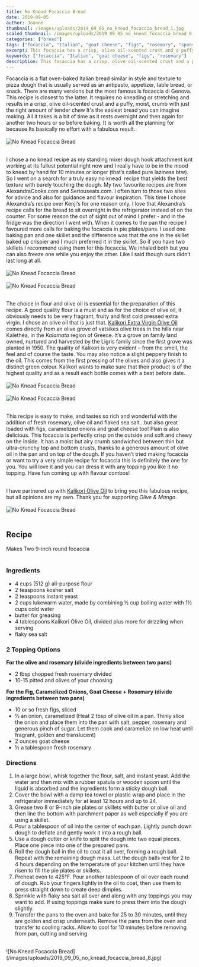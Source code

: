 ```yaml
---
title: No Knead Focaccia Bread
date: 2019-09-05
author: Joanne
thumbnail: /images/uploads/2019_09_05_no_knead_focaccia_bread_1.jpg
scaled_thumbnail: /images/uploads/2019_09_05_no_knead_focaccia_bread_0.jpg
categories: ["bread"]
tags: ["focaccia", "Italian", "goat cheese", "figs", "rosemary", "sponsored"]
excerpt: This focaccia has a crisp, olive oil-scented crust and a puffy, moist crumb
keywords: ["focaccia", "Italian", "goat cheese", "figs", "rosemary"]
description: This focaccia has a crisp, olive oil-scented crust and a puffy, moist crumb
---
```


Focaccia is a flat oven-baked Italian bread similar in style and texture to pizza dough that is usually served as an antipasto, appetizer, table bread, or snack. There are many versions but the most famous is focaccia di Genova. This recipe is closest to the latter. It requires no kneading or stretching and results in a crisp, olive oil-scented crust and a puffy, moist, crumb with just the right amount of tender chew It's the easiest bread you can imagine making. All it takes is a bit of time as it rests overnight and then again for another two hours or so before baking. It is worth all the planning for because Its basically no effort with a fabulous result. 
</br>
</br>
![No Knead Focaccia Bread](/images/uploads/2019_09_05_no_knead_focaccia_bread_2.jpg)
</br>
</br>

I chose a no knead recipe as my standing mixer dough hook attachment isnt working at its fullest potential right now and I really have to be in the mood to knead by hand for 10 minutes or longer (that’s called pure laziness btw). So I went on a search for a truly easy no knead  recipe that yields the best texture with barely touching the dough. My two favourite recipes are from AlexandraCooks.com and Seriouseats.com. I often turn to those two sites for advice and also for guidance and flavour inspiration. This time I chose Alexandra’s recipe over Kenji’s for one reason only. I love that Alexandra’s recipe calls for the bread to sit overnight in the refrigerator instead of on the counter. For some reason the out of sight out of mind I prefer - and in the fridge was the direction I went with. When it comes to the pan the recipe I favoured more calls for baking the focaccia in pie plates/pans. I used one baking pan and one skillet and the difference was that the one in the skillet baked up crispier and I much preferred it in the skillet. So if you have two skillets I recommend using them for this focaccia. We inhaled both but you can also freeze one while you enjoy the other. Like I said though ours didn’t last long at all. 
</br>
</br>
![No Knead Focaccia Bread](/images/uploads/2019_09_05_no_knead_focaccia_bread_3.jpg)
</br>
</br>
![No Knead Focaccia Bread](/images/uploads/2019_09_05_no_knead_focaccia_bread_4.jpg)
</br>
</br>

The choice in flour and olive oil is essential for the preparation of this recipe. A good quality flour is a must and as for the choice of olive oil, it obviously needs to be very fragrant, fruity and first cold pressed extra virgin. I chose an olive oil that is just that. <span class="highlight"><a rel="nofollow" href="http://kalikori.com">Kalikori Extra Virgin Olive Oil</a></span> comes directly from an olive grove of vatsikes olive trees in the hills near Kalethéa, in the _Kalamata_ region of Greece. It’s a grove on family land owned, nurtured and harvested by the Ligris family since the first grove was planted in 1950.
The quality of Kalikori is very evident – from the smell, the feel and of course the taste. You may also notice a slight peppery finish to the oil. This comes from the first pressing of the olives and also gives it a distinct green colour. Kalikori wants to make sure that their product is of the highest quality and as a result each bottle comes with a best before date. 
</br>
</br>
![No Knead Focaccia Bread](/images/uploads/2019_09_05_no_knead_focaccia_bread_5.jpg)
</br>
</br>
![No Knead Focaccia Bread](/images/uploads/2019_09_05_no_knead_focaccia_bread_6.jpg)
</br>
</br>

This recipe is easy to make, and tastes so rich and wonderful with the addition of fresh rosemary, olive oil and flaked sea salt...but also great loaded with figs, caramelized onions and goat cheese too! Plain is also delicious. This focaccia is perfectly crisp on the outside and soft and chewy on the inside. It has a moist but airy crumb sandwiched between thin but ultra-crunchy top and bottom crusts, thanks to a generous amount of olive oil in the pan and on top of the dough. If you haven’t tried making focaccia or want to try a very simple recipe for focaccia this is definitely the one for you. You will love it and you can dress it with any topping you like it no topping. Have fun coming up with flavour combos!
</br>
</br>

I have partnered up with <span class="highlight"><a rel="nofollow" href="http://kalikori.com">Kalikori Olive Oil</a></span> to bring you this fabulous recipe, but all opinions are my own. Thank you for supporting _Olive & Mango_.
</br>
</br>
![No Knead Focaccia Bread](/images/uploads/2019_09_05_no_knead_focaccia_bread_7.jpg)
</br>
</br>

## Recipe
Makes Two 9-inch round focaccia
</br>
</br>

### Ingredients

* <span itemprop="ingredients">4 cups (512 g) all-purpose flour</span>
* <span itemprop="ingredients">2 teaspoons kosher salt</span>
* <span itemprop="ingredients">2 teaspoons instant yeast</span>
* <span itemprop="ingredients">2 cups lukewarm water, made by combining &frac12; cup boiling water with 1&frac12; cups cold water</span>
* <span itemprop="ingredients">butter for greasing</span>
* <span itemprop="ingredients">4 tablespoons Kalikori Olive Oil, divided plus more for drizzling when serving</span>
* <span itemprop="ingredients">flaky sea salt</span>

### 2 Topping Options

__For the olive and rosemary (divide ingredients between two pans)__

* <span itemprop="ingredients">2 tbsp chopped fresh rosemary divided</span>
* <span itemprop="ingredients">10-15 pitted and olives of your choosing </span>

__For the Fig, Caramelized Onions, Goat Cheese + Rosemary (divide ingredients between two pans)__

* <span itemprop="ingredients">10 or so fresh figs, sliced</span>
* <span itemprop="ingredients">&frac12; an onion, caramelized (Heat 2 tbsp of olive oil in a pan. Thinly slice the onion and place them into the pan with salt, pepper, rosemary and generous pinch of sugar. Let them cook and caramelize on low heat until fragrant, golden and translucent)</span>
* <span itemprop="ingredients">2 ounces goat cheese</span>
* <span itemprop="ingredients">&frac12; a tablespoon fresh rosemary</span>

### Directions

1. In a large bowl, whisk together the flour, salt, and instant yeast. Add the water and then mix with a rubber spatula or wooden spoon until the liquid is absorbed and the ingredients form a sticky dough ball. 
1. Cover the bowl with a damp tea towel or plastic wrap and place in the refrigerator immediately for at least 12 hours and up to 24. 
1. Grease two 8 or 9-inch pie plates or skillets with butter or olive oil and then line the bottom with parchment paper as well especially if you are using a skillet. 
2. Pour a tablespoon of oil into the center of each pan. Lightly punch down dough to deflate and gently work it into a rough ball. 
3. Use a dough cutter or knife to split the dough into two equal pieces. Place one piece into one of the prepared pans. 
4. Roll the dough ball in the oil to coat it all over, forming a rough ball. Repeat with the remaining dough mass. Let the dough balls rest for 2 to 4 hours depending on the temperature of your kitchen until they have risen to fill the pie plates or skillets. 
5. Preheat oven to 425°F. Pour another tablespoon of oil over each round of dough. Rub your fingers lightly in the oil to coat, then use them to press straight down to create deep dimples.
6.  Sprinkle with flaky sea salt all over and along with any toppings you may want to add. If using toppings make sure to press them into the dough slightly. 
7. Transfer the pans to the oven and bake for 25 to 30 minutes, until they  are golden and crisp underneath. Remove the pans from the oven and transfer to cooling racks. Allow to cool for 10 minutes before removing from pan, cutting and serving

</br>
![No Knead Focaccia Bread](/images/uploads/2019_09_05_no_knead_focaccia_bread_8.jpg)